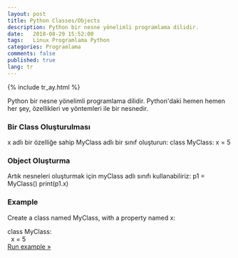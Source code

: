 ```yaml
---
layout: post
title: Python Classes/Objects
description: Python bir nesne yönelimli programlama dilidir.
date:   2018-08-29 15:52:00
tags:   Linux Programlama Python
categories: Programlama
comments: false
published: true
lang: tr
---
```


{% include tr_ay.html %}
<link rel="stylesheet" href="/css/w3.css">

Python bir nesne yönelimli programlama dilidir.
Python'daki hemen hemen her şey, özellikleri ve yöntemleri ile bir nesnedir. 

<h3>Bir Class Oluşturulması</h3>
x adlı bir özelliğe sahip MyClass adlı bir sınıf oluşturun:
class MyClass:
  x = 5

<h3>Object Oluşturma</h3>
Artık nesneleri oluşturmak için myClass adlı sınıfı kullanabiliriz:
p1 = MyClass()
print(p1.x)


<div class="w3-example">
<h3>Example</h3>
<p>Create a class named MyClass, with a property named x:</p>
<div class="w3-code notranslate pythonHigh">
  class MyClass:<br>&nbsp; x = 5</div>
<a target="_blank" class="w3-btn w3-margin-bottom" href="showpython.asp?filename=demo_class1">Run example &raquo;</a>
</div>



<div class="teaser clearfix"></div>


